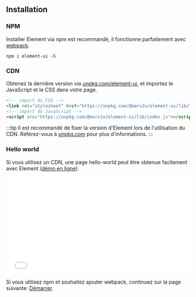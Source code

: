 ## Installation

### NPM

Installer Element via npm est recommandé, il fonctionne parfaitement avec [webpack](https://webpack.js.org/).

```shell
npm i element-ui -S
```

### CDN

Obtenez la dernière version via [unpkg.com/element-ui](https://unpkg.com/@marv1n/element-ui/), et importez le JavaScript et le CSS dans votre page.

```html
<!-- import du CSS -->
<link rel="stylesheet" href="https://unpkg.com/@marv1n/element-ui/lib/theme-chalk/index.css">
<!-- import du JavaScript -->
<script src="https://unpkg.com/@marv1n/element-ui/lib/index.js"></script>
```

:::tip
Il est recommandé de fixer la version d'Element lors de l'utilisation du CDN. Référez-vous à  [unpkg.com](https://unpkg.com) pour plus d'informations.
:::

### Hello world

Si vous utilisez un CDN, une page hello-world peut être obtenue facilement avec Element ([démo en ligne](https://codepen.io/ziyoung/pen/rRKYpd)).

<iframe height="265" style="width: 100%;" scrolling="no" title="Element demo" src="//codepen.io/ziyoung/embed/rRKYpd/?height=265&theme-id=light&default-tab=html" frameborder="no" allowtransparency="true" allowfullscreen="true">
  See the Pen <a href='https://codepen.io/ziyoung/pen/rRKYpd/'>Element demo</a> by hetech
  (<a href='https://codepen.io/ziyoung'>@ziyoung</a>) on <a href='https://codepen.io'>CodePen</a>.
</iframe>

Si vous utilisez npm et souhaitez ajouter webpack, continuez sur la page suivante: [Démarrer](/#/fr-FR/component/quickstart).
